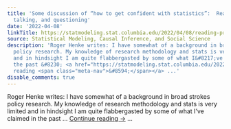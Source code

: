 ```yaml
---
title: 'Some discussion of “how to get confident with statistics”:  Reading, practicing,
  talking, and questioning'
date: '2022-04-08'
linkTitle: https://statmodeling.stat.columbia.edu/2022/04/08/reading-practicing-talking-and-questioning/
source: Statistical Modeling, Causal Inference, and Social Science
description: 'Roger Henke writes: I have somewhat of a background in broad strokes
  policy research. My knowledge of research methodology and stats is very limited
  and in hindsight I am quite flabbergasted by some of what I&#8217;ve claimed in
  the past &#8230; <a href="https://statmodeling.stat.columbia.edu/2022/04/08/reading-practicing-talking-and-questioning/">Continue
  reading <span class="meta-nav">&#8594;</span></a> ...'
disable_comments: true
---
```

Roger Henke writes: I have somewhat of a background in broad strokes policy research. My knowledge of research methodology and stats is very limited and in hindsight I am quite flabbergasted by some of what I&#8217;ve claimed in the past &#8230; <a href="https://statmodeling.stat.columbia.edu/2022/04/08/reading-practicing-talking-and-questioning/">Continue reading <span class="meta-nav">&#8594;</span></a> ...